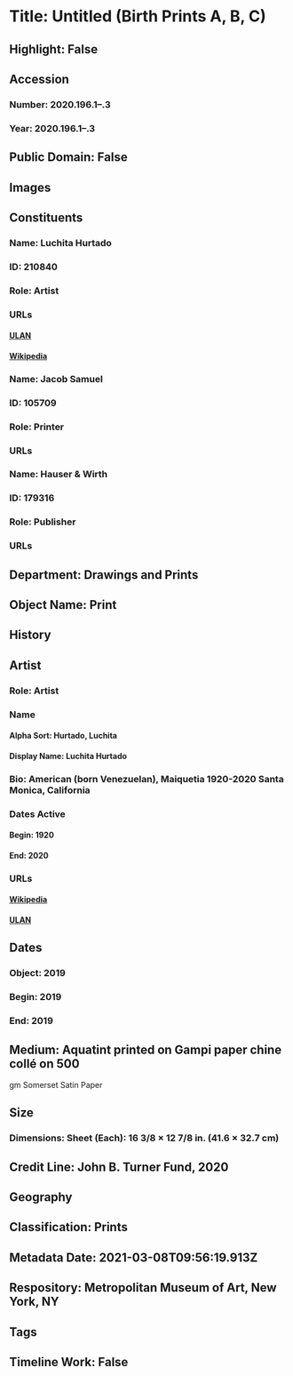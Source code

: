 # Title: Untitled (Birth Prints A, B, C)
## Highlight: False
## Accession
### Number: 2020.196.1–.3
### Year: 2020.196.1–.3
## Public Domain: False
## Images
## Constituents
### Name: Luchita Hurtado
### ID: 210840
### Role: Artist
### URLs
#### [ULAN](http://vocab.getty.edu/page/ulan/500468892)
#### [Wikipedia](https://www.wikidata.org/wiki/Q6696576)
### Name: Jacob Samuel
### ID: 105709
### Role: Printer
### URLs
### Name: Hauser &amp; Wirth
### ID: 179316
### Role: Publisher
### URLs
## Department: Drawings and Prints
## Object Name: Print
## History
## Artist
### Role: Artist
### Name
#### Alpha Sort: Hurtado, Luchita
#### Display Name: Luchita Hurtado
### Bio: American (born Venezuelan), Maiquetia 1920-2020 Santa Monica, California
### Dates Active
#### Begin: 1920
#### End: 2020
### URLs
#### [Wikipedia](https://www.wikidata.org/wiki/Q6696576)
#### [ULAN](http://vocab.getty.edu/page/ulan/500468892)
## Dates
### Object: 2019
### Begin: 2019
### End: 2019
## Medium: Aquatint printed on Gampi paper chine collé on 500
gm Somerset Satin Paper
## Size
### Dimensions: Sheet (Each): 16 3/8 × 12 7/8 in. (41.6 × 32.7 cm)
## Credit Line: John B. Turner Fund, 2020
## Geography
## Classification: Prints
## Metadata Date: 2021-03-08T09:56:19.913Z
## Respository: Metropolitan Museum of Art, New York, NY
## Tags
## Timeline Work: False